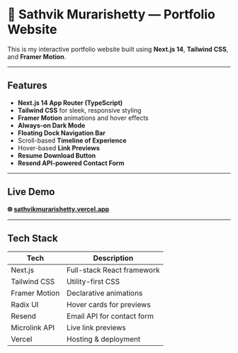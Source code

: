 # 🚀 Sathvik Murarishetty — Portfolio Website

This is my interactive portfolio website built using **Next.js 14**, **Tailwind CSS**, and **Framer Motion**.

---

## Features

- **Next.js 14 App Router (TypeScript)**
- **Tailwind CSS** for sleek, responsive styling
- **Framer Motion** animations and hover effects
- **Always-on Dark Mode**
- **Floating Dock Navigation Bar**
- Scroll-based **Timeline of Experience**
- Hover-based **Link Previews**
- **Resume Download Button**
- **Resend API-powered Contact Form**

---

## Live Demo

**🌐 [sathvikmurarishetty.vercel.app](https://portfolio-sathvik-murarishettys-projects.vercel.app/)**

---

## Tech Stack

| Tech           | Description                            |
|----------------|----------------------------------------|
| Next.js        | Full-stack React framework             |
| Tailwind CSS   | Utility-first CSS                      |
| Framer Motion  | Declarative animations                 |
| Radix UI       | Hover cards for previews               |
| Resend         | Email API for contact form             |
| Microlink API  | Live link previews                     |
| Vercel         | Hosting & deployment                   |
